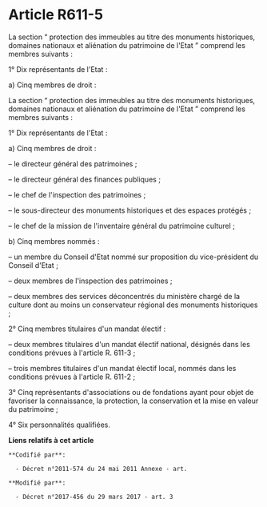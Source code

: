 # Article R611-5

La section “ protection des immeubles au titre des monuments historiques, domaines nationaux et aliénation du patrimoine de
l'Etat ” comprend les membres suivants :

1° Dix représentants de l'Etat :

a) Cinq membres de droit :

La section “ protection des immeubles au titre des monuments historiques, domaines nationaux et aliénation du patrimoine de
l'Etat ” comprend les membres suivants :

1° Dix représentants de l'Etat :

a) Cinq membres de droit :

– le directeur général des patrimoines ;

– le directeur général des finances publiques ;

– le chef de l'inspection des patrimoines ;

– le sous-directeur des monuments historiques et des espaces protégés ;

– le chef de la mission de l'inventaire général du patrimoine culturel ;

b) Cinq membres nommés :

– un membre du Conseil d'Etat nommé sur proposition du vice-président du Conseil d'Etat ;

– deux membres de l'inspection des patrimoines ;

– deux membres des services déconcentrés du ministère chargé de la culture dont au moins un conservateur régional des
monuments historiques ;

2° Cinq membres titulaires d'un mandat électif :

– deux membres titulaires d'un mandat électif national, désignés dans les conditions prévues à l'article R. 611-3 ;

– trois membres titulaires d'un mandat électif local, nommés dans les conditions prévues à l'article R. 611-2 ;

3° Cinq représentants d'associations ou de fondations ayant pour objet de favoriser la connaissance, la protection, la
conservation et la mise en valeur du patrimoine ;

4° Six personnalités qualifiées.

**Liens relatifs à cet article**

	**Codifié par**:

	  - Décret n°2011-574 du 24 mai 2011 Annexe - art.

	**Modifié par**:

	  - Décret n°2017-456 du 29 mars 2017 - art. 3
